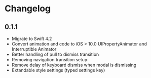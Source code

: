 # Changelog

## 0.1.1

- Migrate to Swift 4.2
- Convert animation and code to iOS > 10.0 UIPropertyAnimator and Interruptible Animator
- Better handling of pull to dismiss transition
- Removing navigation transition setup
- Remove delay of keyboard dismiss when modal is dismissing
- Extandable style settings (typed settings key)
